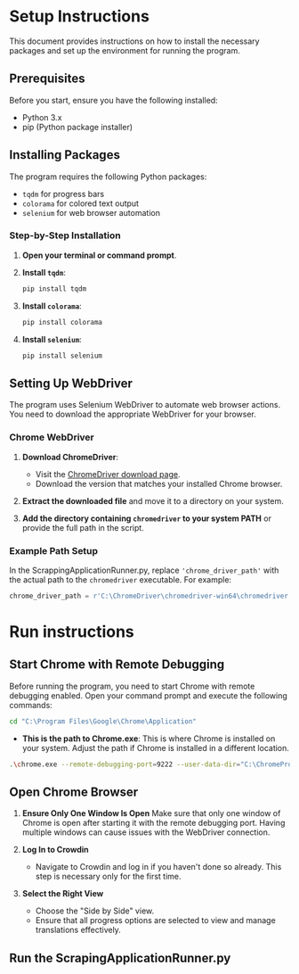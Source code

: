 # Setup Instructions

This document provides instructions on how to install the necessary packages and set up the environment for running the program.

## Prerequisites

Before you start, ensure you have the following installed:
- Python 3.x
- pip (Python package installer)

## Installing Packages

The program requires the following Python packages:
- `tqdm` for progress bars
- `colorama` for colored text output
- `selenium` for web browser automation

### Step-by-Step Installation

1. **Open your terminal or command prompt**.

2. **Install `tqdm`**:
    ```bash
    pip install tqdm
    ```

3. **Install `colorama`**:
    ```bash
    pip install colorama
    ```

4. **Install `selenium`**:
    ```bash
    pip install selenium
    ```

## Setting Up WebDriver

The program uses Selenium WebDriver to automate web browser actions. You need to download the appropriate WebDriver for your browser.

### Chrome WebDriver

1. **Download ChromeDriver**:
    - Visit the [ChromeDriver download page](https://googlechromelabs.github.io/chrome-for-testing/).
    - Download the version that matches your installed Chrome browser.

2. **Extract the downloaded file** and move it to a directory on your system.

3. **Add the directory containing `chromedriver` to your system PATH** or provide the full path in the script.

### Example Path Setup

In the ScrappingApplicationRunner.py, replace `'chrome_driver_path'` with the actual path to the `chromedriver` executable. For example:
```python
chrome_driver_path = r'C:\ChromeDriver\chromedriver-win64\chromedriver.exe'
```

# Run instructions
## Start Chrome with Remote Debugging

Before running the program, you need to start Chrome with remote debugging enabled. Open your command prompt and execute the following commands:
```bash
cd "C:\Program Files\Google\Chrome\Application"
```
- **This is the path to Chrome.exe**: This is where Chrome is installed on your system. Adjust the path if Chrome is installed in a different location.
```bash
.\chrome.exe --remote-debugging-port=9222 --user-data-dir="C:\ChromeProfile"
```

## Open Chrome Browser
1. **Ensure Only One Window Is Open**
   Make sure that only one window of Chrome is open after starting it with the remote debugging port. Having multiple windows can cause issues with the WebDriver connection.

2. **Log In to Crowdin**
    - Navigate to Crowdin and log in if you haven't done so already. This step is necessary only for the first time.

3. **Select the Right View**
   - Choose the "Side by Side" view.
   - Ensure that all progress options are selected to view and manage translations effectively.
      
## Run the ScrapingApplicationRunner.py
